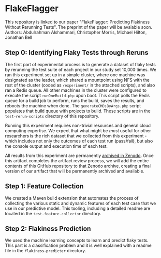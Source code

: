 # FlakeFlagger
 
This repository is linked to our paper "FlakeFlagger: Predicting Flakiness Without Rerunning Tests". The preprint of the paper will be avaiable soon. 
Authors: Abdulrahman Alshammari, Christopher Morris, Michael Hilton, Jonathan Bell
## Step 0: Identifying Flaky Tests through Reruns
The first part of experimental process is to generate a dataset of flaky tests by rerunning the test suite of each project in our
study set 10,000 times. We ran this experiment set up in a simple cluster, where one machine was designated as the 
leader, which shared a mountpoint using NFS with the rest of the cluster (coded as `/experiment/` in the attached scripts), and also ran a Redis queue. All other machines in the cluster were
configured to execute the script `runOneBuild.php` upon boot. This script polls the Redis queue for a build job to perform, runs the build,
saves the results, and reboots the machine when done. The `generateCMDsByArgs.php` script populates that build queue with projects to build.
These scripts are in the `test-rerun-scripts` directory of this repository.

Running this experiment requires non-trivial resources and general cloud computing expertise.
We expect that what might be *most* useful for other researchers is the rich dataset that we collected from this experiment - which includes
not only the outcomes of each test run (pass/fail), but also the console output and execution time of each test.

All results from this experiment are permanently [archived in Zenodo](https://zenodo.org/record/4450723#.YAhKgi1h1GQ). Once
this artifact completes the artifact review process, we will add the entire contents of this GitHub repository to that Zenodo archive,
creating a final version of our artifact that will be permanently archived and available.

## Step 1: Feature Collection
We created a Maven build extension that automates the process of collecting the various static and dynamic features of each test case
that we use in our predictive model. This tooling, including a detailed readme are located in the `test-feature-collector` directory.


## Step 2: Flakiness Prediction 
We used the machine learning concepts to learn and predict flaky tests. This part is a classification problem and it is well explained with a readme file in the `flakiness-predicter` directory.
